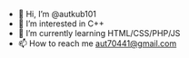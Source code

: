 - 👋 Hi, I’m @autkub101
- 👀 I’m interested in C++
- 🌱 I’m currently learning HTML/CSS/PHP/JS
- 📫 How to reach me aut70441@gmail.com
